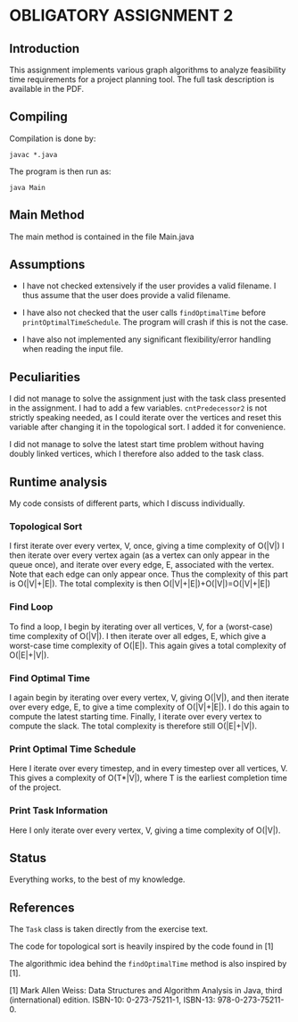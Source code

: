 # OBLIGATORY ASSIGNMENT 2

## Introduction
This assignment implements various graph algorithms to analyze feasibility time requirements for a project planning tool. The full task description is available in the PDF.

## Compiling
Compilation is done by:

    javac *.java

The program is then run as:

    java Main

## Main Method
The main method is contained in the file Main.java

## Assumptions
* I have not checked extensively if the user provides a valid filename. I thus assume that the user does provide a valid filename.

* I have also not checked that the user calls `findOptimalTime` before `printOptimalTimeSchedule`. The program will crash if this is not the case.

* I have also not implemented any significant flexibility/error handling when reading the input file.

## Peculiarities
I did not manage to solve the assignment just with the task class presented in the assignment. I had to add a few variables. `cntPredecessor2` is not strictly speaking needed, as I could iterate over
the vertices and reset this variable after changing it in the topological sort. I added it for convenience.

I did not manage to solve the latest start time problem without having doubly linked vertices, which
I therefore also added to the task class.

## Runtime analysis
My code consists of different parts, which I discuss individually.

### Topological Sort
I first iterate over every vertex, V, once, giving a time complexity of O(|V|)
I then iterate over every vertex again (as a vertex can only appear in the queue once), 
and iterate over every edge, E, associated with the vertex. Note that each edge
can only appear once. Thus the complexity of this part is O(|V|+|E|).
The total complexity is then O(|V|+|E|)+O(|V|)=O(|V|+|E|)

### Find Loop
To find a loop, I begin by iterating over all vertices, V, for a (worst-case) time complexity of O(|V|).
I then iterate over all edges, E, which give a worst-case time complexity of O(|E|).
This again gives a total complexity of O(|E|+|V|).

### Find Optimal Time
I again begin by iterating over every vertex, V, giving O(|V|),
and then iterate over every edge, E, to give a time complexity of O(|V|+|E|).
I do this again to compute the latest starting time.
Finally, I iterate over every vertex to compute the slack.
The total complexity is therefore still O(|E|+|V|).

### Print Optimal Time Schedule
Here I iterate over every timestep, and in every timestep over all vertices, V. This gives a complexity
of O(T*|V|), where T is the earliest completion time of the project.

### Print Task Information
Here I only iterate over every vertex, V, giving
a time complexity of O(|V|).



## Status
Everything works, to the best of my knowledge.

## References
The `Task` class is taken directly from the exercise text.

The code for topological sort is heavily inspired by the code found in [1]

The algorithmic idea behind the `findOptimalTime` method is also inspired by [1].

[1] Mark Allen Weiss: Data Structures and Algorithm Analysis in Java, third (international) edition. ISBN-10: 0-273-75211-1, ISBN-13: 978-0-273-75211-0.


